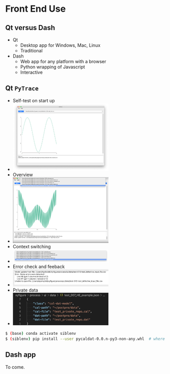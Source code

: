 # Front End Use

## Qt versus Dash

* Qt
  * Desktop app for Windows, Mac, Linux
  * Traditional
* Dash
  * Web app for any platform with a browser
  * Python wrapping of Javascript
  * Interactive

## Qt `PyTrace`

* Self-test on start up 
* <img src="fig/startup-self-test.png" alt="startup-self-test" width="300"/>
* Overview
* <img src="fig/overview.png" alt="overview" width="300"/>
* Context switching 
* <img src="fig/context-switch.png" alt="context-switch" width="300"/>
* Error check and feeback
* <img src="fig/error-check-and-feedback.png" alt="error-check-and-feedback" width="300"/>
* Private data
* <img src="fig/private-repo.png" alt="private-repo" width="300"/>

```bash
$ (base) conda activate siblenv
$ (siblenv) pip install --user pycaldat-0.0.n-py3-non-any.whl  # where n is the version number
```

## Dash app

To come.
